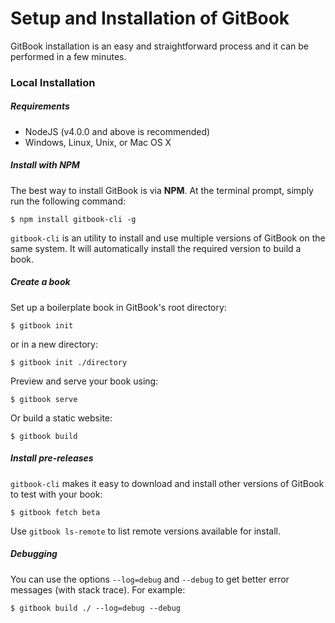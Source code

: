 # Setup and Installation of GitBook

GitBook installation is an easy and straightforward process and it can be performed in a few minutes.

### Local Installation

##### Requirements

* NodeJS (v4.0.0 and above is recommended)
* Windows, Linux, Unix, or Mac OS X

##### Install with NPM

The best way to install GitBook is via **NPM**. At the terminal prompt, simply run the following command:

```
$ npm install gitbook-cli -g
```

`gitbook-cli` is an utility to install and use multiple versions of GitBook on the same system. It will automatically install the required version to build a book.

##### Create a book

Set up a boilerplate book in GitBook's root directory:

```
$ gitbook init
```

or in a new directory:

```
$ gitbook init ./directory
```

Preview and serve your book using:

```
$ gitbook serve
```

Or build a static website:

```
$ gitbook build
```

##### Install pre-releases

`gitbook-cli` makes it easy to download and install other versions of GitBook to test with your book:

```
$ gitbook fetch beta
```

Use `gitbook ls-remote` to list remote versions available for install.

##### Debugging

You can use the options `--log=debug` and `--debug` to get better error messages (with stack trace). For example:

```
$ gitbook build ./ --log=debug --debug
```